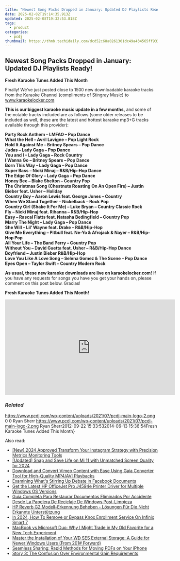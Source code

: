 ```yaml
---
title: "Newest Song Packs Dropped in January: Updated DJ Playlists Ready!"
date: 2025-02-02T19:14:35.913Z
updated: 2025-02-08T19:32:53.818Z
tags:
  - product
categories:
  - pcdj
thumbnail: https://thmb.techidaily.com/dcd52c68a0261301dc49a434565ff933798115ab3a2be4caf338af3c874b626b.jpg
---
```


## Newest Song Packs Dropped in January: Updated DJ Playlists Ready!

**Fresh Karaoke Tunes Added This Month**

Finally! We’ve just posted close to 1500 new downloadable karaoke tracks from the Karaoke Channel (compliments of Stingray Music) to www.karaokelocker.com

**This is our biggest karaoke music update in a few months,** and some of the notable tracks included are as follows (some older releases to be included as well, these are the latest and hottest karaoke mp3+G tracks available through this provider):

**Party Rock Anthem – LMFAO – Pop Dance**  
 **What the Hell – Avril Lavigne – Pop Light Rock**  
 **Hold It Against Me – Britney Spears – Pop Dance**  
 **Judas – Lady Gaga – Pop Dance**  
 **You and I – Lady Gaga – Rock Country**  
 **I Wanna Go – Britney Spears – Pop Dance**  
 **Born This Way – Lady Gaga – Pop Dance**  
 **Super Bass – Nicki Minaj – R&B/Hip-Hop Dance**  
 **The Edge Of Glory – Lady Gaga – Pop Dance**  
 **Honey Bee – Blake Shelton – Country Pop**  
 **The Christmas Song (Chestnuts Roasting On An Open Fire) – Justin Bieber feat. Usher – Holiday**  
 **Country Boy – Aaron Lewis feat. George Jones – Country**  
 **When We Stand Together – Nickelback – Rock Pop**  
 **Country Girl (Shake It For Me) – Luke Bryan – Country Classic Rock**  
 **Fly – Nicki Minaj feat. Rihanna – R&B/Hip-Hop**  
 **Easy – Rascal Flatts feat. Natasha Bedingfield – Country Pop**  
 **Marry The Night – Lady Gaga – Pop Dance**  
 **She Will – Lil’ Wayne feat. Drake – R&B/Hip-Hop**  
 **Give Me Everything – Pitbull feat. Ne-Yo & Afrojack & Nayer – R&B/Hip-Hop Pop**  
 **All Your Life – The Band Perry – Country Pop**  
 **Without You – David Guetta feat. Usher – R&B/Hip-Hop Dance**  
 **Boyfriend – Justin Bieber R&B/Hip-Hop**  
 **Love You Like A Love Song – Selena Gomez & The Scene – Pop Dance**  
 **Eyes Open – Taylor Swift – Country Modern Rock**

**As usual, these new karaoke downloads are live on karaokelocker.com!** If you have any requests for songs you have you get your hands on, please comment on this post below. Gracias!

**Fresh Karaoke Tunes Added This Month!**

<!-- affiliate ads begin -->
<iframe width="560" height="315" src="https://www.youtube.com/embed/-yZKNLxj3po?si=-RbF6nCJEVlHWP-M" title="YouTube video player" frameborder="0" allow="accelerometer; autoplay; clipboard-write; encrypted-media; gyroscope; picture-in-picture; web-share" referrerpolicy="strict-origin-when-cross-origin" allowfullscreen></iframe>
<!-- affiliate ads end -->

### _Related_

https://www.pcdj.com/wp-content/uploads/2021/07/pcdj-main-logo-2.png 0 0 Ryan Sherr https://www.pcdj.com/wp-content/uploads/2021/07/pcdj-main-logo-2.png Ryan Sherr2012-09-22 15:33:532014-06-13 15:36:54Fresh Karaoke Tunes Added This Month}

<ins class="adsbygoogle"
     style="display:block"
     data-ad-format="autorelaxed"
     data-ad-client="ca-pub-7571918770474297"
     data-ad-slot="1223367746"></ins>

<ins class="adsbygoogle"
     style="display:block"
     data-ad-client="ca-pub-7571918770474297"
     data-ad-slot="8358498916"
     data-ad-format="auto"
     data-full-width-responsive="true"></ins>

<span class="atpl-alsoreadstyle">Also read:</span>
<div><ul>
<li><a href="https://instagram-clips.techidaily.com/new-2024-approved-transform-your-instagram-strategy-with-precision-metrics-monitoring-tools/"><u>[New] 2024 Approved Transform Your Instagram Strategy with Precision Metrics Monitoring Tools</u></a></li>
<li><a href="https://remote-screen-capture.techidaily.com/updated-snap-and-save-life-on-mi-11-with-unmatched-screen-quality-for-2024/"><u>[Updated] Snap and Save Life on Mi 11 with Unmatched Screen Quality for 2024</u></a></li>
<li><a href="https://win-popular.techidaily.com/download-and-convert-vimeo-content-with-ease-using-gaia-converter-tool-for-high-quality-mp4avi-playbacks/"><u>Download and Convert Vimeo Content with Ease Using Gaia Converter Tool for High-Quality MP4/AVI Playbacks</u></a></li>
<li><a href="https://facebook.techidaily.com/examining-whats-stirring-up-debate-in-facebook-documents/"><u>Examining What's Stirring Up Debate in Facebook Documents</u></a></li>
<li><a href="https://hardware-help.techidaily.com/get-the-latest-hp-officejet-pro-j4594e-printer-driver-for-multiple-windows-os-versions/"><u>Get the Latest HP OfficeJet Pro J4594e Printer Driver for Multiple Windows OS Versions</u></a></li>
<li><a href="https://win-updates.techidaily.com/guia-completa-para-restaurar-documentos-eliminados-por-accidente-desde-la-papelera-de-reciclaje-de-windows-post-limpieza/"><u>Guía Completa Para Restaurar Documentos Eliminados Por Accidente Desde La Papelera De Reciclaje De Windows Post-Limpieza</u></a></li>
<li><a href="https://win-updates.techidaily.com/hp-reverb-g2-modell-erkennung-beheben-losungen-fur-die-nicht-erkannte-unterstutzung/"><u>HP Reverb G2 Modell-Erkennung Beheben - Lösungen Für Die Nicht Erkannte Unterstützung</u></a></li>
<li><a href="https://unlock-android.techidaily.com/in-2024-how-to-remove-or-bypass-knox-enrollment-service-on-infinix-smart-7-by-drfone-android/"><u>In 2024, How To Remove or Bypass Knox Enrollment Service On Infinix Smart 7</u></a></li>
<li><a href="https://win-superb.techidaily.com/macbook-vs-microsoft-duo-why-i-might-trade-in-my-old-favorite-for-a-new-tech-experiment/"><u>MacBook vs Microsoft Duo: Why I Might Trade in My Old Favorite for a New Tech Experiment</u></a></li>
<li><a href="https://hardware-updates.techidaily.com/master-the-installation-of-your-wd-ses-external-storage-a-guide-for-newer-windows-users-from-201-forward/"><u>Master the Installation of Your WD SES External Storage: A Guide for Newer Windows Users (From 201# Forward)</u></a></li>
<li><a href="https://win-updates.techidaily.com/seamless-sharing-rapid-methods-for-moving-pdfs-on-your-iphone/"><u>Seamless Sharing: Rapid Methods for Moving PDFs on Your iPhone</u></a></li>
<li><a href="https://win-updates.techidaily.com/story-3-the-confusion-over-environmental-gain-requirements/"><u>Story 3: The Confusion Over Environmental Gain Requirements</u></a></li>
</ul></div>

